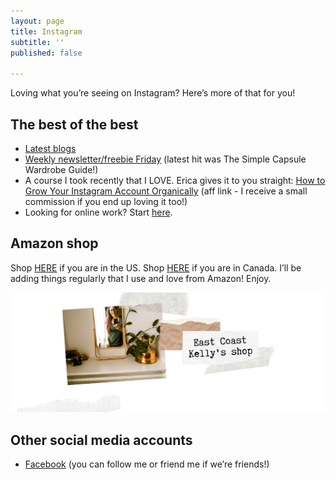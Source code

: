 ```yaml
---
layout: page
title: Instagram
subtitle: ''
published: false

---
```

Loving what you’re seeing on Instagram? Here’s more of that for you!

## The best of the best

* [Latest blogs](http://www.eastcoastkelly.com/)
* [Weekly newsletter/freebie Friday](http://eepurl.com/gYFb-r) (latest hit was The Simple Capsule Wardrobe Guide!)
* A course I took recently that I LOVE. Erica gives it to you straight: [How to Grow Your Instagram Account Organically](https://digital.mombreak.ca/howigrewmyinstagram/26mcq) (aff link - I receive a small commission if you end up loving it too!)
* Looking for online work? Start [here](https://forms.gle/v11JEewD81mxsUyf6).

## Amazon shop

Shop [HERE](http://www.amazon.com/shop/eastcoastkelly) if you are in the US. Shop [HERE](http://www.amazon.ca/shop/eastcoastkelly) if you are in Canada. I’ll be adding things regularly that I use and love from Amazon! Enjoy.

![A picture of me looking in the mirror.](/uploads/20200606_151056_0000-1.png "imageofme")

## Other social media accounts

* [Facebook](http://www.facebook.com/kelly.briggs) (you can follow me or friend me if we’re friends!)
